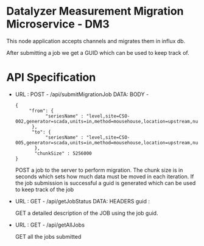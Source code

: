 # Datalyzer Measurement Migration Microservice - DM3

This node application accepts channels and migrates them in influx db.

After submitting a job we get a GUID which can be used to keep track of.

# API Specification
* URL : POST - <serverip>/api/submitMigrationJob
  DATA: BODY -
  ```
  {
	   "from": {
		     "seriesName" : "level,site=CSO-002,generator=scada,units=in,method=mousehouse,location=upstream,number=1"
	    },
	    "to": {
		     "seriesName" : "level,site=CSO-005,generator=scada,units=in,method=mousehouse,location=upstream,number=1"
	     },
	     "chunkSize" : 5256000
  }
  ```
  POST a job to the server to perform migration. The chunk size is in seconds which sets how much data must be moved in each iteration. If the job submission is successful a guid is generated which can be used to keep track of the job

* URL : GET - <serverip>/api/getJobStatus
  DATA: HEADERS
    guid : <guid>

  GET a detailed description of the JOB using the job guid.


* URL : GET - <serverip>/api/getAllJobs

  GET all the jobs submitted
